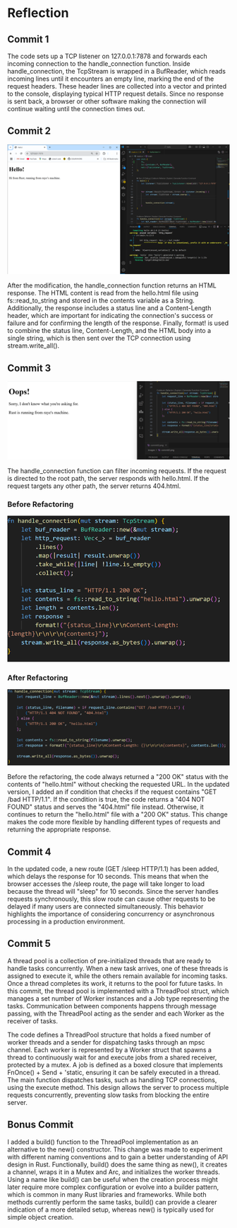 # Reflection

## Commit 1 

The code sets up a TCP listener on 127.0.0.1:7878 and forwards each incoming connection to the handle_connection function. Inside handle_connection, the TcpStream is wrapped in a BufReader, which reads incoming lines until it encounters an empty line, marking the end of the request headers. These header lines are collected into a vector and printed to the console, displaying typical HTTP request details. Since no response is sent back, a browser or other software making the connection will continue waiting until the connection times out.

## Commit 2

![Commit 2 screen capture](images/commit2.png)

After the modification, the handle_connection function returns an HTML response. The HTML content is read from the hello.html file using fs::read_to_string and stored in the contents variable as a String. Additionally, the response includes a status line and a Content-Length header, which are important for indicating the connection's success or failure and for confirming the length of the response. Finally, format! is used to combine the status line, Content-Length, and the HTML body into a single string, which is then sent over the TCP connection using stream.write_all().

## Commit 3

![Commit 3 screen capture](images/commit3.png)

The handle_connection function can filter incoming requests. If the request is directed to the root path, the server responds with hello.html. If the request targets any other path, the server returns 404.html.

### Before Refactoring
![Commit 3 Before](images/before.png)

### After Refactoring
![Commit 3 After](images/after.png)

Before the refactoring, the code always returned a "200 OK" status with the contents of "hello.html" without checking the requested URL. In the updated version, I added an if condition that checks if the request contains "GET /bad HTTP/1.1". If the condition is true, the code returns a "404 NOT FOUND" status and serves the "404.html" file instead. Otherwise, it continues to return the "hello.html" file with a "200 OK" status. This change makes the code more flexible by handling different types of requests and returning the appropriate response.

## Commit 4

In the updated code, a new route (GET /sleep HTTP/1.1) has been added, which delays the response for 10 seconds. This means that when the browser accesses the /sleep route, the page will take longer to load because the thread will "sleep" for 10 seconds. Since the server handles requests synchronously, this slow route can cause other requests to be delayed if many users are connected simultaneously. This behavior highlights the importance of considering concurrency or asynchronous processing in a production environment.

## Commit 5
A thread pool is a collection of pre-initialized threads that are ready to handle tasks concurrently. When a new task arrives, one of these threads is assigned to execute it, while the others remain available for incoming tasks. Once a thread completes its work, it returns to the pool for future tasks. In this commit, the thread pool is implemented with a ThreadPool struct, which manages a set number of Worker instances and a Job type representing the tasks. Communication between components happens through message passing, with the ThreadPool acting as the sender and each Worker as the receiver of tasks.

The code defines a ThreadPool structure that holds a fixed number of worker threads and a sender for dispatching tasks through an mpsc channel. Each worker is represented by a Worker struct that spawns a thread to continuously wait for and execute jobs from a shared receiver, protected by a mutex. A job is defined as a boxed closure that implements FnOnce() + Send + 'static, ensuring it can be safely executed in a thread. The main function dispatches tasks, such as handling TCP connections, using the execute method. This design allows the server to process multiple requests concurrently, preventing slow tasks from blocking the entire server.

## Bonus Commit

I added a build() function to the ThreadPool implementation as an alternative to the new() constructor. This change was made to experiment with different naming conventions and to gain a better understanding of API design in Rust. Functionally, build() does the same thing as new(), it creates a channel, wraps it in a Mutex and Arc, and initializes the worker threads. Using a name like build() can be useful when the creation process might later require more complex configuration or evolve into a builder pattern, which is common in many Rust libraries and frameworks. While both methods currently perform the same tasks, build() can provide a clearer indication of a more detailed setup, whereas new() is typically used for simple object creation.